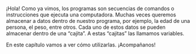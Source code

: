 ¡Hola! Como ya vimos, los programas son secuencias de comandos o instrucciones que ejecuta una computadora. Muchas veces queremos almacenar a datos dentro de nuestro programa, por ejemplo, la edad de una persona, el peso, entre otros. Cada uno de estos datos se pueden almacenar dentro de una “cajita”. A estas “cajitas” las llamamos variables.

En este capítulo vamos a ver cómo utilizarlas. ¡Acompañanos!
